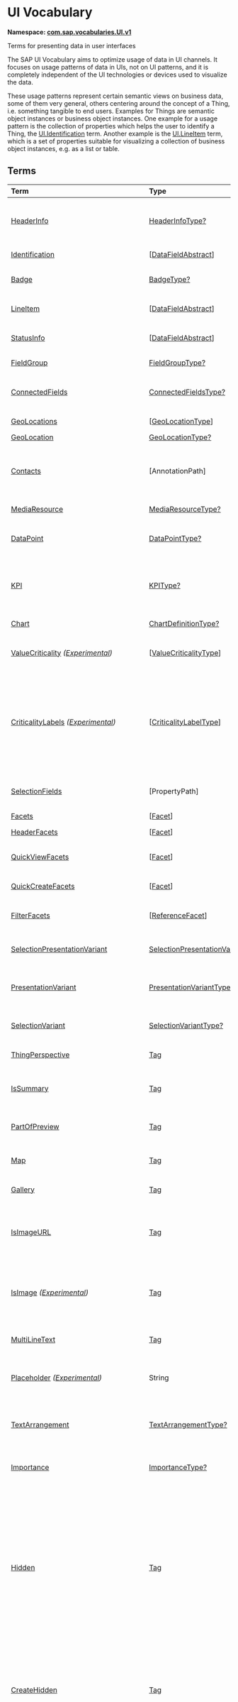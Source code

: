 # UI Vocabulary
**Namespace: [com.sap.vocabularies.UI.v1](UI.xml)**

Terms for presenting data in user interfaces

The SAP UI Vocabulary aims to optimize usage of data in UI channels.
It focuses on usage patterns of data in UIs, not on UI patterns, and it is completely independent of the
UI technologies or devices used to visualize the data.

These usage patterns represent certain semantic views on business data, some of them very general,
others centering around the concept of a Thing, i.e. something tangible to end users.
Examples for Things are semantic object instances or business object instances.
One example for a usage pattern is the collection of properties which helps the user to identify a Thing,
the [UI.Identification](#Identification) term.
Another example is the [UI.LineItem](#LineItem) term, which is a set of properties suitable for visualizing
a collection of business object instances, e.g. as a list or table.


## Terms

Term|Type|Description
:---|:---|:----------
[HeaderInfo](./UI.xml#L58:~:text=Name="-,HeaderInfo,-")|[HeaderInfoType?](#HeaderInfoType)|<a name="HeaderInfo"></a>Information for the header area of an entity representation. HeaderInfo is mandatory for main entity types of the model
[Identification](./UI.xml#L105:~:text=Name="-,Identification,-")|\[[DataFieldAbstract](#DataFieldAbstract)\]|<a name="Identification"></a>Collection of fields identifying the object
[Badge](./UI.xml#L110:~:text=Name="-,Badge,-")|[BadgeType?](#BadgeType)|<a name="Badge"></a>Information usually displayed in the form of a business card
[LineItem](./UI.xml#L137:~:text=Name="-,LineItem,-")|\[[DataFieldAbstract](#DataFieldAbstract)\]|<a name="LineItem"></a>Collection of data fields for representation in a table or list
[StatusInfo](./UI.xml#L142:~:text=Name="-,StatusInfo,-")|\[[DataFieldAbstract](#DataFieldAbstract)\]|<a name="StatusInfo"></a>Collection of data fields describing the status of an entity
[FieldGroup](./UI.xml#L147:~:text=Name="-,FieldGroup,-")|[FieldGroupType?](#FieldGroupType)|<a name="FieldGroup"></a>Group of fields with an optional label
[ConnectedFields](./UI.xml#L161:~:text=Name="-,ConnectedFields,-")|[ConnectedFieldsType?](#ConnectedFieldsType)|<a name="ConnectedFields"></a>Group of semantically connected fields with a representation template and an optional label ([Example](./UI.xml#L163))
[GeoLocations](./UI.xml#L226:~:text=Name="-,GeoLocations,-")|\[[GeoLocationType](#GeoLocationType)\]|<a name="GeoLocations"></a>Collection of geographic locations
[GeoLocation](./UI.xml#L230:~:text=Name="-,GeoLocation,-")|[GeoLocationType?](#GeoLocationType)|<a name="GeoLocation"></a>Geographic location
[Contacts](./UI.xml#L250:~:text=Name="-,Contacts,-")|\[AnnotationPath\]|<a name="Contacts"></a>Collection of contacts<br>Each collection item MUST reference an annotation of a Communication.Contact<br>Allowed terms:<br>- [Contact](Communication.md#Contact)
[MediaResource](./UI.xml#L261:~:text=Name="-,MediaResource,-")|[MediaResourceType?](#MediaResourceType)|<a name="MediaResource"></a>Properties that describe a media resource
[DataPoint](./UI.xml#L315:~:text=Name="-,DataPoint,-")|[DataPointType?](#DataPointType)|<a name="DataPoint"></a>Visualization of a single point of data, typically a number; may also be textual, e.g. a status value
[KPI](./UI.xml#L623:~:text=Name="-,KPI,-")|[KPIType?](#KPIType)|<a name="KPI"></a>A Key Performance Indicator (KPI) bundles a SelectionVariant and a DataPoint, and provides details for progressive disclosure
[Chart](./UI.xml#L669:~:text=Name="-,Chart,-")|[ChartDefinitionType?](#ChartDefinitionType)|<a name="Chart"></a>Visualization of multiple data points
[ValueCriticality](./UI.xml#L893:~:text=Name="-,ValueCriticality,-") *([Experimental](Common.md#Experimental))*|\[[ValueCriticalityType](#ValueCriticalityType)\]|<a name="ValueCriticality"></a>Assign criticalities to primitive values. This information can be used for semantic coloring.
[CriticalityLabels](./UI.xml#L906:~:text=Name="-,CriticalityLabels,-") *([Experimental](Common.md#Experimental))*|\[[CriticalityLabelType](#CriticalityLabelType)\]|<a name="CriticalityLabels"></a>Assign labels to criticalities. This information can be used for semantic coloring. When applied to a property, a label for a criticality must be provided, if more than one value of the annotated property has been assigned to the same criticality. There must be no more than one label per criticality.
[SelectionFields](./UI.xml#L927:~:text=Name="-,SelectionFields,-")|\[PropertyPath\]|<a name="SelectionFields"></a>Properties that might be relevant for filtering a collection of entities of this type
[Facets](./UI.xml#L935:~:text=Name="-,Facets,-")|\[[Facet](#Facet)\]|<a name="Facets"></a>Collection of facets
[HeaderFacets](./UI.xml#L939:~:text=Name="-,HeaderFacets,-")|\[[Facet](#Facet)\]|<a name="HeaderFacets"></a>Facets for additional object header information
[QuickViewFacets](./UI.xml#L943:~:text=Name="-,QuickViewFacets,-")|\[[Facet](#Facet)\]|<a name="QuickViewFacets"></a>Facets that may be used for a quick overview of the object
[QuickCreateFacets](./UI.xml#L947:~:text=Name="-,QuickCreateFacets,-")|\[[Facet](#Facet)\]|<a name="QuickCreateFacets"></a>Facets that may be used for a (quick) create of the object
[FilterFacets](./UI.xml#L951:~:text=Name="-,FilterFacets,-")|\[[ReferenceFacet](#ReferenceFacet)\]|<a name="FilterFacets"></a>Facets that reference UI.FieldGroup annotations to group filterable fields
[SelectionPresentationVariant](./UI.xml#L1012:~:text=Name="-,SelectionPresentationVariant,-")|[SelectionPresentationVariantType?](#SelectionPresentationVariantType)|<a name="SelectionPresentationVariant"></a>A SelectionPresentationVariant bundles a Selection Variant and a Presentation Variant
[PresentationVariant](./UI.xml#L1036:~:text=Name="-,PresentationVariant,-")|[PresentationVariantType?](#PresentationVariantType)|<a name="PresentationVariant"></a>Defines how the result of a queried collection of entities is shaped and how this result is displayed
[SelectionVariant](./UI.xml#L1149:~:text=Name="-,SelectionVariant,-")|[SelectionVariantType?](#SelectionVariantType)|<a name="SelectionVariant"></a>A SelectionVariant denotes a combination of parameters and filters to query the annotated entity set
[ThingPerspective](./UI.xml#L1305:~:text=Name="-,ThingPerspective,-")|[Tag](https://github.com/oasis-tcs/odata-vocabularies/blob/main/vocabularies/Org.OData.Core.V1.md#Tag)|<a name="ThingPerspective"></a>The annotated term is a Thing Perspective
[IsSummary](./UI.xml#L1308:~:text=Name="-,IsSummary,-")|[Tag](https://github.com/oasis-tcs/odata-vocabularies/blob/main/vocabularies/Org.OData.Core.V1.md#Tag)|<a name="IsSummary"></a>This Facet and all included Facets are the summary of the thing. At most one Facet of a thing can be tagged with this term
[PartOfPreview](./UI.xml#L1312:~:text=Name="-,PartOfPreview,-")|[Tag](https://github.com/oasis-tcs/odata-vocabularies/blob/main/vocabularies/Org.OData.Core.V1.md#Tag)|<a name="PartOfPreview"></a>This Facet and all included Facets are part of the Thing preview
[Map](./UI.xml#L1316:~:text=Name="-,Map,-")|[Tag](https://github.com/oasis-tcs/odata-vocabularies/blob/main/vocabularies/Org.OData.Core.V1.md#Tag)|<a name="Map"></a>Target MUST reference a UI.GeoLocation, Communication.Address or a collection of these
[Gallery](./UI.xml#L1320:~:text=Name="-,Gallery,-")|[Tag](https://github.com/oasis-tcs/odata-vocabularies/blob/main/vocabularies/Org.OData.Core.V1.md#Tag)|<a name="Gallery"></a>Target MUST reference a UI.MediaResource
[IsImageURL](./UI.xml#L1325:~:text=Name="-,IsImageURL,-")|[Tag](https://github.com/oasis-tcs/odata-vocabularies/blob/main/vocabularies/Org.OData.Core.V1.md#Tag)|<a name="IsImageURL"></a>Properties and terms annotated with this term MUST contain a valid URL referencing an resource with a MIME type image<br>Can be annotated with:<br>- [IsNaturalPerson](Common.md#IsNaturalPerson)
[IsImage](./UI.xml#L1335:~:text=Name="-,IsImage,-") *([Experimental](Common.md#Experimental))*|[Tag](https://github.com/oasis-tcs/odata-vocabularies/blob/main/vocabularies/Org.OData.Core.V1.md#Tag)|<a name="IsImage"></a>Properties annotated with this term MUST be a stream property annotated with a MIME type image<br>Can be annotated with:<br>- [IsNaturalPerson](Common.md#IsNaturalPerson)
[MultiLineText](./UI.xml#L1346:~:text=Name="-,MultiLineText,-")|[Tag](https://github.com/oasis-tcs/odata-vocabularies/blob/main/vocabularies/Org.OData.Core.V1.md#Tag)|<a name="MultiLineText"></a>Properties annotated with this annotation should be rendered as multi-line text (e.g. text area)
[Placeholder](./UI.xml#L1351:~:text=Name="-,Placeholder,-") *([Experimental](Common.md#Experimental))*|String|<a name="Placeholder"></a>A short, human-readable text that gives a hint or an example to help the user with data entry
[TextArrangement](./UI.xml#L1357:~:text=Name="-,TextArrangement,-")|[TextArrangementType?](#TextArrangementType)|<a name="TextArrangement"></a>Describes the arrangement of a code or ID value and its text<br>If used for a single property the Common.Text annotation is annotated
[Importance](./UI.xml#L1376:~:text=Name="-,Importance,-")|[ImportanceType?](#ImportanceType)|<a name="Importance"></a>Expresses the importance of e.g. a DataField or an annotation
[Hidden](./UI.xml#L1391:~:text=Name="-,Hidden,-")|[Tag](https://github.com/oasis-tcs/odata-vocabularies/blob/main/vocabularies/Org.OData.Core.V1.md#Tag)|<a name="Hidden"></a>Properties or facets (see UI.Facet) annotated with this term will not be rendered if the annotation evaluates to true.<br>Hidden properties usually carry technical information that is used for application control and is of no direct interest to end users. The annotation value may be an expression to dynamically hide or render the annotated feature. If a navigation property is annotated with `Hidden` true, all subsequent parts are hidden - independent of their own potential `Hidden` annotations.
[CreateHidden](./UI.xml#L1399:~:text=Name="-,CreateHidden,-")|[Tag](https://github.com/oasis-tcs/odata-vocabularies/blob/main/vocabularies/Org.OData.Core.V1.md#Tag)|<a name="CreateHidden"></a>EntitySets annotated with this term can control the visibility of the Create operation dynamically<br>The annotation value should be a path to another property from a related entity.
[UpdateHidden](./UI.xml#L1404:~:text=Name="-,UpdateHidden,-")|[Tag](https://github.com/oasis-tcs/odata-vocabularies/blob/main/vocabularies/Org.OData.Core.V1.md#Tag)|<a name="UpdateHidden"></a>EntitySets annotated with this term can control the visibility of the Edit/Save operation dynamically<br>The annotation value should be a path to another property from the same or a related entity.
[DeleteHidden](./UI.xml#L1409:~:text=Name="-,DeleteHidden,-")|[Tag](https://github.com/oasis-tcs/odata-vocabularies/blob/main/vocabularies/Org.OData.Core.V1.md#Tag)|<a name="DeleteHidden"></a>EntitySets annotated with this term can control the visibility of the Delete operation dynamically<br>The annotation value should be a path to another property from the same or a related entity.
[HiddenFilter](./UI.xml#L1414:~:text=Name="-,HiddenFilter,-")|[Tag](https://github.com/oasis-tcs/odata-vocabularies/blob/main/vocabularies/Org.OData.Core.V1.md#Tag)|<a name="HiddenFilter"></a>Properties annotated with this term will not be rendered as filter criteria if the annotation evaluates to true.<br>Properties annotated with `HiddenFilter` are intended as parts of a `$filter` expression that cannot be directly influenced by end users. The properties will be rendered in all other places, e.g. table columns or form fields. This is in contrast to properties annotated with [Hidden](#Hidden) that are not rendered at all. If a navigation property is annotated with `HiddenFilter` true, all subsequent parts are hidden in filter - independent of their own potential `HiddenFilter` annotations.
[DataFieldDefault](./UI.xml#L1423:~:text=Name="-,DataFieldDefault,-")|[DataFieldAbstract?](#DataFieldAbstract)|<a name="DataFieldDefault"></a>Default representation of a property as a datafield, e.g. when the property is added as a table column or form field via personalization<br>Only concrete subtypes of [DataFieldAbstract](#DataFieldAbstract) can be used for a DataFieldDefault. For type [DataField](#DataField) and its subtypes the annotation target SHOULD be the same property that is referenced via a path expression in the `Value` of the datafield.
[Criticality](./UI.xml#L1598:~:text=Name="-,Criticality,-")|[CriticalityType?](#CriticalityType)|<a name="Criticality"></a>Service-calculated criticality, alternative to UI.CriticalityCalculation
[CriticalityCalculation](./UI.xml#L1602:~:text=Name="-,CriticalityCalculation,-")|[CriticalityCalculationType?](#CriticalityCalculationType)|<a name="CriticalityCalculation"></a>Parameters for client-calculated criticality, alternative to UI.Criticality
[Emphasized](./UI.xml#L1606:~:text=Name="-,Emphasized,-") *([Experimental](Common.md#Experimental))*|[Tag](https://github.com/oasis-tcs/odata-vocabularies/blob/main/vocabularies/Org.OData.Core.V1.md#Tag)|<a name="Emphasized"></a>Highlight something that is of special interest<br>The usage of a property or operation should be highlighted as it's of special interest for the end user
[OrderBy](./UI.xml#L1612:~:text=Name="-,OrderBy,-") *([Experimental](Common.md#Experimental))*|PropertyPath?|<a name="OrderBy"></a>Sort by the referenced property instead of by the annotated property<br>Example: annotated property `SizeCode` has string values XS, S, M, L, XL, referenced property SizeOrder has numeric values -2, -1, 0, 1, 2. Numeric ordering by SizeOrder will be more understandable than lexicographic ordering by SizeCode.
[ParameterDefaultValue](./UI.xml#L1618:~:text=Name="-,ParameterDefaultValue,-")|PrimitiveType?|<a name="ParameterDefaultValue"></a>Define default values for action parameters<br>For unbound actions the default value can either be a constant expression, or a dynamic expression using absolute paths, e.g. singletons or function import results. Whereas for bound actions the bound entity and its properties and associated properties can be used as default values
[RecommendationState](./UI.xml#L1624:~:text=Name="-,RecommendationState,-")|[RecommendationStateType?](#RecommendationStateType)|<a name="RecommendationState"></a>Indicates whether a field contains or has a recommended value<br>Intelligent systems can help users by recommending input the user may "prefer".
[RecommendationList](./UI.xml#L1654:~:text=Name="-,RecommendationList,-")|[RecommendationListType?](#RecommendationListType)|<a name="RecommendationList"></a>Specifies how to get a list of recommended values for a property or parameter<br>Intelligent systems can help users by recommending input the user may "prefer".
[ExcludeFromNavigationContext](./UI.xml#L1686:~:text=Name="-,ExcludeFromNavigationContext,-")|[Tag](https://github.com/oasis-tcs/odata-vocabularies/blob/main/vocabularies/Org.OData.Core.V1.md#Tag)|<a name="ExcludeFromNavigationContext"></a>The contents of this property must not be propagated to the app-to-app navigation context
[DoNotCheckScaleOfMeasuredQuantity](./UI.xml#L1690:~:text=Name="-,DoNotCheckScaleOfMeasuredQuantity,-") *([Experimental](Common.md#Experimental))*|Boolean|<a name="DoNotCheckScaleOfMeasuredQuantity"></a>Do not check the number of fractional digits of the annotated measured quantity<br>The annotated property contains a measured quantity, and the user may enter more fractional digits than defined for the corresponding unit of measure.<br/>This switches off the validation of user input with respect to decimals.

## <a name="HeaderInfoType"></a>[HeaderInfoType](./UI.xml#L62:~:text=Name="-,HeaderInfoType,-")


Property|Type|Description
:-------|:---|:----------
[TypeName](./UI.xml#L63:~:text=Name="-,HeaderInfoType,-")|String|Name of the main entity type
[TypeNamePlural](./UI.xml#L67:~:text=Name="-,HeaderInfoType,-")|String|Plural form of the name of the main entity type
[Title](./UI.xml#L71:~:text=Name="-,HeaderInfoType,-")|[DataFieldAbstract?](#DataFieldAbstract)|Title, e.g. for overview pages<br>This can be a [DataField](#DataField) and any of its children, or a [DataFieldForAnnotation](#DataFieldForAnnotation) targeting [ConnectedFields](#ConnectedFields).
[Description](./UI.xml#L81:~:text=Name="-,HeaderInfoType,-")|[DataFieldAbstract?](#DataFieldAbstract)|Description, e.g. for overview pages<br>This can be a [DataField](#DataField) and any of its children, or a [DataFieldForAnnotation](#DataFieldForAnnotation) targeting [ConnectedFields](#ConnectedFields).
[ImageUrl](./UI.xml#L91:~:text=Name="-,HeaderInfoType,-")|URL?|Image URL for an instance of the entity type. If the property ImageUrl has a valid value, it can be used for the visualization of the instance. If it is not available or not valid the property TypeImageUrl can be used instead.
[TypeImageUrl](./UI.xml#L95:~:text=Name="-,HeaderInfoType,-")|URL?|Image URL for the entity type
[Initials](./UI.xml#L99:~:text=Name="-,HeaderInfoType,-") *([Experimental](Common.md#Experimental))*|String?|Latin letters to be used in case no ImageUrl or TypeImageUrl is present

## <a name="BadgeType"></a>[BadgeType](./UI.xml#L114:~:text=Name="-,BadgeType,-")


Property|Type|Description
:-------|:---|:----------
[HeadLine](./UI.xml#L115:~:text=Name="-,BadgeType,-")|[DataField](#DataField)|Headline
[Title](./UI.xml#L118:~:text=Name="-,BadgeType,-")|[DataField](#DataField)|Title
[ImageUrl](./UI.xml#L121:~:text=Name="-,BadgeType,-")|URL?|Image URL for an instance of the entity type. If the property ImageUrl has a valid value, it can be used for the visualization of the instance. If it is not available or not valid the property TypeImageUrl can be used instead.
[TypeImageUrl](./UI.xml#L125:~:text=Name="-,BadgeType,-")|URL?|Image URL for the entity type
[MainInfo](./UI.xml#L129:~:text=Name="-,BadgeType,-")|[DataField?](#DataField)|Main information on the business card
[SecondaryInfo](./UI.xml#L132:~:text=Name="-,BadgeType,-")|[DataField?](#DataField)|Additional information on the business card

## <a name="FieldGroupType"></a>[FieldGroupType](./UI.xml#L151:~:text=Name="-,FieldGroupType,-")


Property|Type|Description
:-------|:---|:----------
[Label](./UI.xml#L152:~:text=Name="-,FieldGroupType,-")|String?|Label for the field group
[Data](./UI.xml#L156:~:text=Name="-,FieldGroupType,-")|\[[DataFieldAbstract](#DataFieldAbstract)\]|Collection of data fields

## <a name="ConnectedFieldsType"></a>[ConnectedFieldsType](./UI.xml#L188:~:text=Name="-,ConnectedFieldsType,-")
Group of semantically connected fields with a representation template and an optional label

Property|Type|Description
:-------|:---|:----------
[Label](./UI.xml#L190:~:text=Name="-,ConnectedFieldsType,-")|String?|Label for the connected fields
[Template](./UI.xml#L194:~:text=Name="-,ConnectedFieldsType,-")|String|Template for representing the connected fields<br>Template variables are identifiers enclosed in curly braces, e.g. `{MaterialName} - {MaterialClassName}`. The `Data` collection assigns values to the template variables.
[Data](./UI.xml#L199:~:text=Name="-,ConnectedFieldsType,-")|[Dictionary](https://github.com/oasis-tcs/odata-vocabularies/blob/main/vocabularies/Org.OData.Core.V1.md#Dictionary)|Dictionary of template variables<br>Each template variable used in `Template` must be assigned a value here. The value must be of type [DataFieldAbstract](#DataFieldAbstract)

## <a name="GeoLocationType"></a>[GeoLocationType](./UI.xml#L234:~:text=Name="-,GeoLocationType,-")
Properties that define a geographic location

Property|Type|Description
:-------|:---|:----------
[Latitude](./UI.xml#L236:~:text=Name="-,GeoLocationType,-")|Double?|Geographic latitude
[Longitude](./UI.xml#L239:~:text=Name="-,GeoLocationType,-")|Double?|Geographic longitude
[Location](./UI.xml#L242:~:text=Name="-,GeoLocationType,-")|GeographyPoint?|A point in a round-earth coordinate system
[Address](./UI.xml#L245:~:text=Name="-,GeoLocationType,-")|[AddressType?](Communication.md#AddressType)|vCard-style address

## <a name="MediaResourceType"></a>[MediaResourceType](./UI.xml#L265:~:text=Name="-,MediaResourceType,-")


Property|Type|Description
:-------|:---|:----------
[Url](./UI.xml#L266:~:text=Name="-,MediaResourceType,-")|URL|URL of media resource
[ContentType](./UI.xml#L270:~:text=Name="-,MediaResourceType,-")|MediaType?|Content type, such as application/pdf, video/x-flv, image/jpeg
[ByteSize](./UI.xml#L274:~:text=Name="-,MediaResourceType,-")|Int64?|Resource size in bytes
[ChangedAt](./UI.xml#L277:~:text=Name="-,MediaResourceType,-")|DateTimeOffset?|Date of last change
[Thumbnail](./UI.xml#L280:~:text=Name="-,MediaResourceType,-")|[ImageType?](#ImageType)|Thumbnail image
[Title](./UI.xml#L283:~:text=Name="-,MediaResourceType,-")|[DataField](#DataField)|Resource title
[Description](./UI.xml#L286:~:text=Name="-,MediaResourceType,-")|[DataField?](#DataField)|Resource description

## <a name="ImageType"></a>[ImageType](./UI.xml#L290:~:text=Name="-,ImageType,-")


Property|Type|Description
:-------|:---|:----------
[Url](./UI.xml#L291:~:text=Name="-,ImageType,-")|URL|URL of image
[Width](./UI.xml#L295:~:text=Name="-,ImageType,-")|String?|Width of image
[Height](./UI.xml#L298:~:text=Name="-,ImageType,-")|String?|Height of image

## <a name="DataPointType"></a>[DataPointType](./UI.xml#L319:~:text=Name="-,DataPointType,-")


Property|Type|Description
:-------|:---|:----------
[Title](./UI.xml#L320:~:text=Name="-,DataPointType,-")|String?|Title of the data point
[Description](./UI.xml#L324:~:text=Name="-,DataPointType,-")|String?|Short description
[LongDescription](./UI.xml#L328:~:text=Name="-,DataPointType,-")|String?|Full description
[Value](./UI.xml#L332:~:text=Name="-,DataPointType,-")|PrimitiveType|Numeric value<br>The value is typically provided via a `Path` construct. The path MUST lead to a direct property of the same entity type or a property of a complex property (recursively) of that entity type, navigation segments are not allowed.<br/>It could be annotated with either `UoM.ISOCurrency` or `UoM.Unit`. Percentage values are annotated with `UoM.Unit = '%'`. A renderer should take an optional `Common.Text` annotation into consideration.
[TargetValue](./UI.xml#L344:~:text=Name="-,DataPointType,-")|PrimitiveType?|Target value
[ForecastValue](./UI.xml#L347:~:text=Name="-,DataPointType,-")|PrimitiveType?|Forecast value
[MinimumValue](./UI.xml#L350:~:text=Name="-,DataPointType,-")|Decimal?|Minimum value (for output rendering)
[MaximumValue](./UI.xml#L353:~:text=Name="-,DataPointType,-")|Decimal?|Maximum value (for output rendering)
[ValueFormat](./UI.xml#L356:~:text=Name="-,DataPointType,-")|[NumberFormat?](#NumberFormat)|Number format
[Visualization](./UI.xml#L359:~:text=Name="-,DataPointType,-")|[VisualizationType?](#VisualizationType)|Preferred visualization
[SampleSize](./UI.xml#L362:~:text=Name="-,DataPointType,-")|PrimitiveType?|Sample size used for the determination of the data point; should contain just integer value as Edm.Byte, Edm.SByte, Edm.Intxx, and Edm.Decimal with scale 0.
[ReferencePeriod](./UI.xml#L369:~:text=Name="-,DataPointType,-")|[ReferencePeriod?](#ReferencePeriod)|Reference period
[Criticality](./UI.xml#L372:~:text=Name="-,DataPointType,-")|[CriticalityType?](#CriticalityType)|Service-calculated criticality, alternative to CriticalityCalculation
[CriticalityLabels](./UI.xml#L375:~:text=Name="-,DataPointType,-")|AnnotationPath?|Custom labels for the criticality legend. Annotation path MUST end in UI.CriticalityLabels<br>Allowed terms:<br>- [CriticalityLabels](#CriticalityLabels)
[CriticalityRepresentation](./UI.xml#L383:~:text=Name="-,DataPointType,-") *([Experimental](Common.md#Experimental))*|[CriticalityRepresentationType?](#CriticalityRepresentationType)|Decides if criticality is visualized in addition by means of an icon
[CriticalityCalculation](./UI.xml#L387:~:text=Name="-,DataPointType,-")|[CriticalityCalculationType?](#CriticalityCalculationType)|Parameters for client-calculated criticality, alternative to Criticality
[Trend](./UI.xml#L390:~:text=Name="-,DataPointType,-")|[TrendType?](#TrendType)|Service-calculated trend, alternative to TrendCalculation
[TrendCalculation](./UI.xml#L393:~:text=Name="-,DataPointType,-")|[TrendCalculationType?](#TrendCalculationType)|Parameters for client-calculated trend, alternative to Trend
[Responsible](./UI.xml#L396:~:text=Name="-,DataPointType,-")|[ContactType?](Communication.md#ContactType)|Contact person

## <a name="NumberFormat"></a>[NumberFormat](./UI.xml#L401:~:text=Name="-,NumberFormat,-")
Describes how to visualise a number

Property|Type|Description
:-------|:---|:----------
[ScaleFactor](./UI.xml#L403:~:text=Name="-,NumberFormat,-")|Decimal?|Display value in *ScaleFactor* units, e.g. 1000 for k (kilo), 1e6 for M (Mega)
[NumberOfFractionalDigits](./UI.xml#L406:~:text=Name="-,NumberFormat,-")|Byte?|Number of fractional digits of the scaled value to be visualized

## <a name="VisualizationType"></a>[VisualizationType](./UI.xml#L411:~:text=Name="-,VisualizationType,-")


Member|Value|Description
:-----|----:|:----------
[Number](./UI.xml#L412:~:text=Name="-,VisualizationType,-")|0|Visualize as a number
[BulletChart](./UI.xml#L415:~:text=Name="-,VisualizationType,-")|1|Visualize as bullet chart - requires TargetValue
[Progress](./UI.xml#L418:~:text=Name="-,VisualizationType,-")|2|Visualize as progress indicator - requires TargetValue
[Rating](./UI.xml#L421:~:text=Name="-,VisualizationType,-")|3|Visualize as partially or completely filled stars/hearts/... - requires TargetValue
[Donut](./UI.xml#L424:~:text=Name="-,VisualizationType,-")|4|Visualize as donut, optionally with missing segment - requires TargetValue
[DeltaBulletChart](./UI.xml#L427:~:text=Name="-,VisualizationType,-")|5|Visualize as delta bullet chart - requires TargetValue

## <a name="ReferencePeriod"></a>[ReferencePeriod](./UI.xml#L432:~:text=Name="-,ReferencePeriod,-")
Reference period

Property|Type|Description
:-------|:---|:----------
[Description](./UI.xml#L434:~:text=Name="-,ReferencePeriod,-")|String?|Short description of the reference period
[Start](./UI.xml#L438:~:text=Name="-,ReferencePeriod,-")|DateTimeOffset?|Start of the reference period
[End](./UI.xml#L441:~:text=Name="-,ReferencePeriod,-")|DateTimeOffset?|End of the reference period

## <a name="CriticalityType"></a>[CriticalityType](./UI.xml#L446:~:text=Name="-,CriticalityType,-")
Criticality of a value or status, represented e.g. via semantic colors (https://experience.sap.com/fiori-design-web/foundation/colors/#semantic-colors)

Member|Value|Description
:-----|----:|:----------
[VeryNegative](./UI.xml#L448:~:text=Name="-,CriticalityType,-") *([Experimental](Common.md#Experimental))*|-1|Very negative / dark-red status - risk - out of stock - late
[Neutral](./UI.xml#L452:~:text=Name="-,CriticalityType,-")|0|Neutral / grey status - inactive - open - in progress
[Negative](./UI.xml#L455:~:text=Name="-,CriticalityType,-")|1|Negative / red status - attention - overload - alert
[Critical](./UI.xml#L458:~:text=Name="-,CriticalityType,-")|2|Critical / orange status - warning
[Positive](./UI.xml#L461:~:text=Name="-,CriticalityType,-")|3|Positive / green status - completed - available - on track - acceptable
[VeryPositive](./UI.xml#L464:~:text=Name="-,CriticalityType,-") *([Experimental](Common.md#Experimental))*|4|Very positive - above max stock - excess
[Information](./UI.xml#L468:~:text=Name="-,CriticalityType,-") *([Experimental](Common.md#Experimental))*|5|Information - noticable - informative

## <a name="CriticalityCalculationType"></a>[CriticalityCalculationType](./UI.xml#L474:~:text=Name="-,CriticalityCalculationType,-"): [CriticalityThresholdsType](#CriticalityThresholdsType)
Describes how to calculate the criticality of a value depending on the improvement direction


The calculation is done by comparing a value to the threshold values relevant for the specified improvement direction.

The value to be compared is
  - Value - if ReferenceValue is not specified
  - Value sub ReferenceValue – if ReferenceValue is specified and IsRelativeDifference is not specified or specified as false
  - (Value sub ReferenceValue) divBy ReferenceValue – if ReferenceValue is specified and IsRelativeDifference is specified as true

For improvement direction `Target`, the criticality is calculated using both low and high threshold values. It will be
  - Positive if the value is greater than or equal to AcceptanceRangeLowValue and lower than or equal to AcceptanceRangeHighValue
  - Neutral if the value is greater than or equal to ToleranceRangeLowValue and lower than AcceptanceRangeLowValue OR greater than AcceptanceRangeHighValue and lower than or equal to ToleranceRangeHighValue
  - Critical if the value is greater than or equal to DeviationRangeLowValue and lower than ToleranceRangeLowValue OR greater than ToleranceRangeHighValue  and lower than or equal to DeviationRangeHighValue
  - Negative if the value is lower than DeviationRangeLowValue or greater than DeviationRangeHighValue

For improvement direction `Minimize`, the criticality is calculated using the high threshold values. It is
  - Positive if the value is lower than or equal to AcceptanceRangeHighValue
  - Neutral if the value is  greater than AcceptanceRangeHighValue and lower than or equal to ToleranceRangeHighValue
  - Critical if the value is greater than ToleranceRangeHighValue and lower than or equal to DeviationRangeHighValue
  - Negative if the value is greater than DeviationRangeHighValue

For improvement direction `Maximize`, the criticality is calculated using the low threshold values. It is
  - Positive if the value is greater than or equal to AcceptanceRangeLowValue
  - Neutral if the value is less than AcceptanceRangeLowValue and greater than or equal to ToleranceRangeLowValue
  - Critical if the value is lower than ToleranceRangeLowValue and greater than or equal to DeviationRangeLowValue
  - Negative if the value is lower than DeviationRangeLowValue

Thresholds are optional. For unassigned values, defaults are determined in this order:
  - For DeviationRange, an omitted LowValue translates into the smallest possible number (-INF), an omitted HighValue translates into the largest possible number (+INF)
  - For ToleranceRange, an omitted LowValue will be initialized with DeviationRangeLowValue, an omitted HighValue will be initialized with DeviationRangeHighValue
  - For AcceptanceRange, an omitted LowValue will be initialized with ToleranceRangeLowValue, an omitted HighValue will be initialized with ToleranceRangeHighValue
          

Property|Type|Description
:-------|:---|:----------
[*AcceptanceRangeLowValue*](./UI.xml#L529:~:text=Name="-,CriticalityThresholdsType,-")|PrimitiveType?|Lowest value that is considered positive
[*AcceptanceRangeHighValue*](./UI.xml#L532:~:text=Name="-,CriticalityThresholdsType,-")|PrimitiveType?|Highest value that is considered positive
[*ToleranceRangeLowValue*](./UI.xml#L535:~:text=Name="-,CriticalityThresholdsType,-")|PrimitiveType?|Lowest value that is considered neutral
[*ToleranceRangeHighValue*](./UI.xml#L538:~:text=Name="-,CriticalityThresholdsType,-")|PrimitiveType?|Highest value that is considered neutral
[*DeviationRangeLowValue*](./UI.xml#L541:~:text=Name="-,CriticalityThresholdsType,-")|PrimitiveType?|Lowest value that is considered critical
[*DeviationRangeHighValue*](./UI.xml#L544:~:text=Name="-,CriticalityThresholdsType,-")|PrimitiveType?|Highest value that is considered critical
[ReferenceValue](./UI.xml#L509:~:text=Name="-,CriticalityCalculationType,-") *([Experimental](Common.md#Experimental))*|PrimitiveType?|Reference value for the calculation, e.g. number of sales for the last year
[IsRelativeDifference](./UI.xml#L513:~:text=Name="-,CriticalityCalculationType,-") *([Experimental](Common.md#Experimental))*|Boolean|Calculate with a relative difference
[ImprovementDirection](./UI.xml#L517:~:text=Name="-,CriticalityCalculationType,-")|[ImprovementDirectionType](#ImprovementDirectionType)|Describes in which direction the value improves
[ConstantThresholds](./UI.xml#L520:~:text=Name="-,CriticalityCalculationType,-") *([Experimental](Common.md#Experimental))*|\[[LevelThresholdsType](#LevelThresholdsType)\]|List of thresholds depending on the aggregation level as a set of constant values<br>Constant thresholds shall only be used in order to refine constant values given for the data point overall (aggregation level with empty collection of property paths), but not if the thresholds are based on other measure elements.

## <a name="CriticalityThresholdsType"></a>[CriticalityThresholdsType](./UI.xml#L527:~:text=Name="-,CriticalityThresholdsType,-")
Thresholds for calculating the criticality of a value

**Derived Types:**
- [CriticalityCalculationType](#CriticalityCalculationType)
- [LevelThresholdsType](#LevelThresholdsType)

Property|Type|Description
:-------|:---|:----------
[AcceptanceRangeLowValue](./UI.xml#L529:~:text=Name="-,CriticalityThresholdsType,-")|PrimitiveType?|Lowest value that is considered positive
[AcceptanceRangeHighValue](./UI.xml#L532:~:text=Name="-,CriticalityThresholdsType,-")|PrimitiveType?|Highest value that is considered positive
[ToleranceRangeLowValue](./UI.xml#L535:~:text=Name="-,CriticalityThresholdsType,-")|PrimitiveType?|Lowest value that is considered neutral
[ToleranceRangeHighValue](./UI.xml#L538:~:text=Name="-,CriticalityThresholdsType,-")|PrimitiveType?|Highest value that is considered neutral
[DeviationRangeLowValue](./UI.xml#L541:~:text=Name="-,CriticalityThresholdsType,-")|PrimitiveType?|Lowest value that is considered critical
[DeviationRangeHighValue](./UI.xml#L544:~:text=Name="-,CriticalityThresholdsType,-")|PrimitiveType?|Highest value that is considered critical

## <a name="ImprovementDirectionType"></a>[ImprovementDirectionType](./UI.xml#L549:~:text=Name="-,ImprovementDirectionType,-")
Describes which direction of a value change is seen as an improvement

Member|Value|Description
:-----|----:|:----------
[Minimize](./UI.xml#L551:~:text=Name="-,ImprovementDirectionType,-")|1|Lower is better
[Target](./UI.xml#L554:~:text=Name="-,ImprovementDirectionType,-")|2|Closer to the target is better
[Maximize](./UI.xml#L557:~:text=Name="-,ImprovementDirectionType,-")|3|Higher is better

## <a name="LevelThresholdsType"></a>[LevelThresholdsType](./UI.xml#L562:~:text=Name="-,LevelThresholdsType,-"): [CriticalityThresholdsType](#CriticalityThresholdsType) *([Experimental](Common.md#Experimental))*
Thresholds for an aggregation level

Property|Type|Description
:-------|:---|:----------
[*AcceptanceRangeLowValue*](./UI.xml#L529:~:text=Name="-,CriticalityThresholdsType,-")|PrimitiveType?|Lowest value that is considered positive
[*AcceptanceRangeHighValue*](./UI.xml#L532:~:text=Name="-,CriticalityThresholdsType,-")|PrimitiveType?|Highest value that is considered positive
[*ToleranceRangeLowValue*](./UI.xml#L535:~:text=Name="-,CriticalityThresholdsType,-")|PrimitiveType?|Lowest value that is considered neutral
[*ToleranceRangeHighValue*](./UI.xml#L538:~:text=Name="-,CriticalityThresholdsType,-")|PrimitiveType?|Highest value that is considered neutral
[*DeviationRangeLowValue*](./UI.xml#L541:~:text=Name="-,CriticalityThresholdsType,-")|PrimitiveType?|Lowest value that is considered critical
[*DeviationRangeHighValue*](./UI.xml#L544:~:text=Name="-,CriticalityThresholdsType,-")|PrimitiveType?|Highest value that is considered critical
[AggregationLevel](./UI.xml#L565:~:text=Name="-,LevelThresholdsType,-")|\[PropertyPath\]|An unordered tuple of dimensions, i.e. properties which are intended to be used for grouping in aggregating requests. In analytical UIs, e.g. an analytical chart, the aggregation level typically corresponds to the visible dimensions.

## <a name="TrendType"></a>[TrendType](./UI.xml#L570:~:text=Name="-,TrendType,-")
The trend of a value

Member|Value|Description
:-----|----:|:----------
[StrongUp](./UI.xml#L572:~:text=Name="-,TrendType,-")|1|Value grows strongly
[Up](./UI.xml#L575:~:text=Name="-,TrendType,-")|2|Value grows
[Sideways](./UI.xml#L578:~:text=Name="-,TrendType,-")|3|Value does not significantly grow or shrink
[Down](./UI.xml#L581:~:text=Name="-,TrendType,-")|4|Value shrinks
[StrongDown](./UI.xml#L584:~:text=Name="-,TrendType,-")|5|Value shrinks strongly

## <a name="TrendCalculationType"></a>[TrendCalculationType](./UI.xml#L589:~:text=Name="-,TrendCalculationType,-")
Describes how to calculate the trend of a value


By default, the calculation is done by comparing the difference between Value and ReferenceValue to the threshold values.
If IsRelativeDifference is set, the difference of Value and ReferenceValue is divided by ReferenceValue and the relative difference is compared.

The trend is
  - StrongUp if the difference is greater than or equal to StrongUpDifference
  - Up if the difference is less than StrongUpDifference and greater than or equal to UpDifference
  - Sideways if the difference  is less than UpDifference and greater than DownDifference
  - Down if the difference is greater than StrongDownDifference and lower than or equal to DownDifference
  - StrongDown if the difference is lower than or equal to StrongDownDifference

Property|Type|Description
:-------|:---|:----------
[ReferenceValue](./UI.xml#L603:~:text=Name="-,TrendCalculationType,-")|PrimitiveType|Reference value for the calculation, e.g. number of sales for the last year
[IsRelativeDifference](./UI.xml#L606:~:text=Name="-,TrendCalculationType,-")|Boolean|Calculate with a relative difference
[UpDifference](./UI.xml#L609:~:text=Name="-,TrendCalculationType,-")|Decimal|Threshold for Up
[StrongUpDifference](./UI.xml#L612:~:text=Name="-,TrendCalculationType,-")|Decimal|Threshold for StrongUp
[DownDifference](./UI.xml#L615:~:text=Name="-,TrendCalculationType,-")|Decimal|Threshold for Down
[StrongDownDifference](./UI.xml#L618:~:text=Name="-,TrendCalculationType,-")|Decimal|Threshold for StrongDown

## <a name="KPIType"></a>[KPIType](./UI.xml#L629:~:text=Name="-,KPIType,-")


Property|Type|Description
:-------|:---|:----------
[ID](./UI.xml#L630:~:text=Name="-,KPIType,-")|String?|Optional identifier to reference this instance from an external context
[ShortDescription](./UI.xml#L635:~:text=Name="-,KPIType,-") *([Experimental](Common.md#Experimental))*|String?|Very short description
[SelectionVariant](./UI.xml#L640:~:text=Name="-,KPIType,-")|[SelectionVariantType](#SelectionVariantType)|Selection variant, either specified inline or referencing another annotation via Path
[DataPoint](./UI.xml#L643:~:text=Name="-,KPIType,-")|[DataPointType](#DataPointType)|Data point, either specified inline or referencing another annotation via Path
[AdditionalDataPoints](./UI.xml#L646:~:text=Name="-,KPIType,-")|\[[DataPointType](#DataPointType)\]|Additional data points, either specified inline or referencing another annotation via Path<br>Additional data points are typically related to the main data point and provide complementing information or could be used for comparisons
[Detail](./UI.xml#L650:~:text=Name="-,KPIType,-")|[KPIDetailType?](#KPIDetailType)|Contains information about KPI details, especially drill-down presentations

## <a name="KPIDetailType"></a>[KPIDetailType](./UI.xml#L654:~:text=Name="-,KPIDetailType,-")


Property|Type|Description
:-------|:---|:----------
[DefaultPresentationVariant](./UI.xml#L655:~:text=Name="-,KPIDetailType,-")|[PresentationVariantType?](#PresentationVariantType)|Presentation variant, either specified inline or referencing another annotation via Path
[AlternativePresentationVariants](./UI.xml#L658:~:text=Name="-,KPIDetailType,-")|\[[PresentationVariantType](#PresentationVariantType)\]|A list of alternative presentation variants, either specified inline or referencing another annotation via Path
[SemanticObject](./UI.xml#L661:~:text=Name="-,KPIDetailType,-")|String?|Name of the Semantic Object. If not specified, use Semantic Object annotated at the property referenced in KPI/DataPoint/Value
[Action](./UI.xml#L664:~:text=Name="-,KPIDetailType,-")|String?|Name of the Action on the Semantic Object. If not specified, let user choose which of the available actions to trigger.

## <a name="ChartDefinitionType"></a>[ChartDefinitionType](./UI.xml#L673:~:text=Name="-,ChartDefinitionType,-")


Property|Type|Description
:-------|:---|:----------
[Title](./UI.xml#L674:~:text=Name="-,ChartDefinitionType,-")|String?|Title of the chart
[Description](./UI.xml#L678:~:text=Name="-,ChartDefinitionType,-")|String?|Short description
[ChartType](./UI.xml#L682:~:text=Name="-,ChartDefinitionType,-")|[ChartType](#ChartType)|Chart type
[AxisScaling](./UI.xml#L685:~:text=Name="-,ChartDefinitionType,-")|[ChartAxisScalingType?](#ChartAxisScalingType)|Describes the scale of the chart value axes
[Measures](./UI.xml#L688:~:text=Name="-,ChartDefinitionType,-")|\[PropertyPath\]|Measures of the chart, e.g. size and color in a bubble chart
[DynamicMeasures](./UI.xml#L692:~:text=Name="-,ChartDefinitionType,-")|\[AnnotationPath\]|Dynamic properties introduced by annotations and used as measures of the chart<br>If the annotation referenced by an annotation path does not apply to the same collection of entities as the one being visualized according to the `UI.Chart` annotation, the annotation path MUST be silently ignored.<br>Allowed terms:<br>- [AggregatedProperty](#AggregatedProperty)<br>- [CustomAggregate](#CustomAggregate)
[MeasureAttributes](./UI.xml#L705:~:text=Name="-,ChartDefinitionType,-")|\[[ChartMeasureAttributeType](#ChartMeasureAttributeType)\]|Describes Attributes for Measures. All Measures used in this collection must also be part of the Measures Property.
[Dimensions](./UI.xml#L710:~:text=Name="-,ChartDefinitionType,-")|\[PropertyPath\]|Dimensions of the chart, e.g. x- and y-axis of a bubble chart
[DimensionAttributes](./UI.xml#L713:~:text=Name="-,ChartDefinitionType,-")|\[[ChartDimensionAttributeType](#ChartDimensionAttributeType)\]|Describes Attributes for Dimensions. All Dimensions used in this collection must also be part of the Dimensions Property.
[Actions](./UI.xml#L718:~:text=Name="-,ChartDefinitionType,-")|\[[DataFieldForActionAbstract](#DataFieldForActionAbstract)\]|Available actions

## <a name="ChartType"></a>[ChartType](./UI.xml#L723:~:text=Name="-,ChartType,-")


Member|Value|Description
:-----|----:|:----------
[Column](./UI.xml#L724:~:text=Name="-,ChartType,-")|0|
[ColumnStacked](./UI.xml#L725:~:text=Name="-,ChartType,-")|1|
[ColumnDual](./UI.xml#L726:~:text=Name="-,ChartType,-")|2|
[ColumnStackedDual](./UI.xml#L727:~:text=Name="-,ChartType,-")|3|
[ColumnStacked100](./UI.xml#L728:~:text=Name="-,ChartType,-")|4|
[ColumnStackedDual100](./UI.xml#L729:~:text=Name="-,ChartType,-")|5|
[Bar](./UI.xml#L730:~:text=Name="-,ChartType,-")|6|
[BarStacked](./UI.xml#L731:~:text=Name="-,ChartType,-")|7|
[BarDual](./UI.xml#L732:~:text=Name="-,ChartType,-")|8|
[BarStackedDual](./UI.xml#L733:~:text=Name="-,ChartType,-")|9|
[BarStacked100](./UI.xml#L734:~:text=Name="-,ChartType,-")|10|
[BarStackedDual100](./UI.xml#L735:~:text=Name="-,ChartType,-")|11|
[Area](./UI.xml#L736:~:text=Name="-,ChartType,-")|12|
[AreaStacked](./UI.xml#L737:~:text=Name="-,ChartType,-")|13|
[AreaStacked100](./UI.xml#L738:~:text=Name="-,ChartType,-")|14|
[HorizontalArea](./UI.xml#L739:~:text=Name="-,ChartType,-")|15|
[HorizontalAreaStacked](./UI.xml#L740:~:text=Name="-,ChartType,-")|16|
[HorizontalAreaStacked100](./UI.xml#L741:~:text=Name="-,ChartType,-")|17|
[Line](./UI.xml#L742:~:text=Name="-,ChartType,-")|18|
[LineDual](./UI.xml#L743:~:text=Name="-,ChartType,-")|19|
[Combination](./UI.xml#L744:~:text=Name="-,ChartType,-")|20|
[CombinationStacked](./UI.xml#L745:~:text=Name="-,ChartType,-")|21|
[CombinationDual](./UI.xml#L746:~:text=Name="-,ChartType,-")|22|
[CombinationStackedDual](./UI.xml#L747:~:text=Name="-,ChartType,-")|23|
[HorizontalCombinationStacked](./UI.xml#L748:~:text=Name="-,ChartType,-")|24|
[Pie](./UI.xml#L749:~:text=Name="-,ChartType,-")|25|
[Donut](./UI.xml#L750:~:text=Name="-,ChartType,-")|26|
[Scatter](./UI.xml#L751:~:text=Name="-,ChartType,-")|27|
[Bubble](./UI.xml#L752:~:text=Name="-,ChartType,-")|28|
[Radar](./UI.xml#L753:~:text=Name="-,ChartType,-")|29|
[HeatMap](./UI.xml#L754:~:text=Name="-,ChartType,-")|30|
[TreeMap](./UI.xml#L755:~:text=Name="-,ChartType,-")|31|
[Waterfall](./UI.xml#L756:~:text=Name="-,ChartType,-")|32|
[Bullet](./UI.xml#L757:~:text=Name="-,ChartType,-")|33|
[VerticalBullet](./UI.xml#L758:~:text=Name="-,ChartType,-")|34|
[HorizontalWaterfall](./UI.xml#L759:~:text=Name="-,ChartType,-")|35|
[HorizontalCombinationDual](./UI.xml#L760:~:text=Name="-,ChartType,-")|36|
[HorizontalCombinationStackedDual](./UI.xml#L761:~:text=Name="-,ChartType,-")|37|
[Donut100](./UI.xml#L762:~:text=Name="-,ChartType,-") *([Experimental](Common.md#Experimental))*|38|

## <a name="ChartAxisScalingType"></a>[ChartAxisScalingType](./UI.xml#L768:~:text=Name="-,ChartAxisScalingType,-")


Property|Type|Description
:-------|:---|:----------
[ScaleBehavior](./UI.xml#L769:~:text=Name="-,ChartAxisScalingType,-")|[ChartAxisScaleBehaviorType](#ChartAxisScaleBehaviorType)|Scale is fixed or adapts automatically to rendered values
[AutoScaleBehavior](./UI.xml#L772:~:text=Name="-,ChartAxisScalingType,-")|[ChartAxisAutoScaleBehaviorType?](#ChartAxisAutoScaleBehaviorType)|Settings for automatic scaling
[FixedScaleMultipleStackedMeasuresBoundaryValues](./UI.xml#L775:~:text=Name="-,ChartAxisScalingType,-")|[FixedScaleMultipleStackedMeasuresBoundaryValuesType?](#FixedScaleMultipleStackedMeasuresBoundaryValuesType)|Boundary values for fixed scaling of a stacking chart type with multiple measures

## <a name="ChartAxisScaleBehaviorType"></a>[ChartAxisScaleBehaviorType](./UI.xml#L780:~:text=Name="-,ChartAxisScaleBehaviorType,-")


Member|Value|Description
:-----|----:|:----------
[AutoScale](./UI.xml#L781:~:text=Name="-,ChartAxisScaleBehaviorType,-")|0|Value axes scale automatically
[FixedScale](./UI.xml#L784:~:text=Name="-,ChartAxisScaleBehaviorType,-")|1|Fixed minimum and maximum values are applied, which are derived from the @UI.MeasureAttributes.DataPoint/MinimumValue and .../MaximumValue annotation by default. For stacking chart types with multiple measures, they are taken from ChartAxisScalingType/FixedScaleMultipleStackedMeasuresBoundaryValues.

## <a name="ChartAxisAutoScaleBehaviorType"></a>[ChartAxisAutoScaleBehaviorType](./UI.xml#L793:~:text=Name="-,ChartAxisAutoScaleBehaviorType,-")


Property|Type|Description
:-------|:---|:----------
[ZeroAlwaysVisible](./UI.xml#L794:~:text=Name="-,ChartAxisAutoScaleBehaviorType,-")|Boolean|Forces the value axis to always display the zero value
[DataScope](./UI.xml#L797:~:text=Name="-,ChartAxisAutoScaleBehaviorType,-")|[ChartAxisAutoScaleDataScopeType](#ChartAxisAutoScaleDataScopeType)|Determines the automatic scaling

## <a name="ChartAxisAutoScaleDataScopeType"></a>[ChartAxisAutoScaleDataScopeType](./UI.xml#L802:~:text=Name="-,ChartAxisAutoScaleDataScopeType,-")


Member|Value|Description
:-----|----:|:----------
[DataSet](./UI.xml#L803:~:text=Name="-,ChartAxisAutoScaleDataScopeType,-")|0|Minimum and maximum axes values are determined from the entire data set
[VisibleData](./UI.xml#L806:~:text=Name="-,ChartAxisAutoScaleDataScopeType,-")|1|Minimum and maximum axes values are determined from the currently visible data. Scrolling will change the scale.

## <a name="FixedScaleMultipleStackedMeasuresBoundaryValuesType"></a>[FixedScaleMultipleStackedMeasuresBoundaryValuesType](./UI.xml#L811:~:text=Name="-,FixedScaleMultipleStackedMeasuresBoundaryValuesType,-")


Property|Type|Description
:-------|:---|:----------
[MinimumValue](./UI.xml#L812:~:text=Name="-,FixedScaleMultipleStackedMeasuresBoundaryValuesType,-")|Decimal|Minimum value on value axes
[MaximumValue](./UI.xml#L815:~:text=Name="-,FixedScaleMultipleStackedMeasuresBoundaryValuesType,-")|Decimal|Maximum value on value axes

## <a name="ChartDimensionAttributeType"></a>[ChartDimensionAttributeType](./UI.xml#L820:~:text=Name="-,ChartDimensionAttributeType,-")


Property|Type|Description
:-------|:---|:----------
[Dimension](./UI.xml#L821:~:text=Name="-,ChartDimensionAttributeType,-")|PropertyPath?|
[Role](./UI.xml#L822:~:text=Name="-,ChartDimensionAttributeType,-")|[ChartDimensionRoleType?](#ChartDimensionRoleType)|
[HierarchyLevel](./UI.xml#L823:~:text=Name="-,ChartDimensionAttributeType,-") *([Experimental](Common.md#Experimental))*|Int32?|For a dimension with a hierarchy, members are selected from this level. The root node of the hierarchy is at level 0.
[ValuesForSequentialColorLevels](./UI.xml#L827:~:text=Name="-,ChartDimensionAttributeType,-") *([Experimental](Common.md#Experimental))*|\[String\]|All values in this collection should be assigned to levels of the same color.
[EmphasizedValues](./UI.xml#L831:~:text=Name="-,ChartDimensionAttributeType,-") *([Experimental](Common.md#Experimental))*|\[String\]|All values in this collection should be emphasized.
[EmphasisLabels](./UI.xml#L835:~:text=Name="-,ChartDimensionAttributeType,-") *([Experimental](Common.md#Experimental))*|[EmphasisLabelType?](#EmphasisLabelType)|Assign a label to values with an emphasized representation. This is required, if more than one emphasized value has been specified.

## <a name="ChartMeasureAttributeType"></a>[ChartMeasureAttributeType](./UI.xml#L841:~:text=Name="-,ChartMeasureAttributeType,-")
Exactly one of `Measure` and `DynamicMeasure` must be present

Property|Type|Description
:-------|:---|:----------
[Measure](./UI.xml#L843:~:text=Name="-,ChartMeasureAttributeType,-")|PropertyPath?|
[DynamicMeasure](./UI.xml#L846:~:text=Name="-,ChartMeasureAttributeType,-")|AnnotationPath?|Dynamic property introduced by an annotation and used as a measure in a chart<br>If the annotation referenced by an annotation path does not apply to the same collection of entities as the one being visualized according to the `UI.Chart` annotation, the annotation path MUST be silently ignored.<br>Allowed terms:<br>- [AggregatedProperty](#AggregatedProperty)<br>- [CustomAggregate](#CustomAggregate)
[Role](./UI.xml#L859:~:text=Name="-,ChartMeasureAttributeType,-")|[ChartMeasureRoleType?](#ChartMeasureRoleType)|
[DataPoint](./UI.xml#L860:~:text=Name="-,ChartMeasureAttributeType,-")|AnnotationPath?|Annotation path MUST end in @UI.DataPoint and the data point's Value MUST be the same property as in Measure<br>Allowed terms:<br>- [DataPoint](#DataPoint)
[UseSequentialColorLevels](./UI.xml#L868:~:text=Name="-,ChartMeasureAttributeType,-") *([Experimental](Common.md#Experimental))*|Boolean|All measures for which this setting is true should be assigned to levels of the same color.

## <a name="ChartDimensionRoleType"></a>[ChartDimensionRoleType](./UI.xml#L874:~:text=Name="-,ChartDimensionRoleType,-")


Member|Value|Description
:-----|----:|:----------
[Category](./UI.xml#L875:~:text=Name="-,ChartDimensionRoleType,-")|0|
[Series](./UI.xml#L876:~:text=Name="-,ChartDimensionRoleType,-")|1|
[Category2](./UI.xml#L877:~:text=Name="-,ChartDimensionRoleType,-")|2|

## <a name="ChartMeasureRoleType"></a>[ChartMeasureRoleType](./UI.xml#L880:~:text=Name="-,ChartMeasureRoleType,-")


Member|Value|Description
:-----|----:|:----------
[Axis1](./UI.xml#L881:~:text=Name="-,ChartMeasureRoleType,-")|0|
[Axis2](./UI.xml#L882:~:text=Name="-,ChartMeasureRoleType,-")|1|
[Axis3](./UI.xml#L883:~:text=Name="-,ChartMeasureRoleType,-")|2|

## <a name="EmphasisLabelType"></a>[EmphasisLabelType](./UI.xml#L886:~:text=Name="-,EmphasisLabelType,-") *([Experimental](Common.md#Experimental))*
Assigns a label to the set of emphasized values and optionally also for non-emphasized values. This information can be used for semantic coloring.

Property|Type|Description
:-------|:---|:----------
[EmphasizedValuesLabel](./UI.xml#L889:~:text=Name="-,EmphasisLabelType,-")|String|
[NonEmphasizedValuesLabel](./UI.xml#L890:~:text=Name="-,EmphasisLabelType,-")|String?|

## <a name="ValueCriticalityType"></a>[ValueCriticalityType](./UI.xml#L897:~:text=Name="-,ValueCriticalityType,-") *([Experimental](Common.md#Experimental))*
Assigns a fixed criticality to a primitive value. This information can be used for semantic coloring.

Property|Type|Description
:-------|:---|:----------
[Value](./UI.xml#L900:~:text=Name="-,ValueCriticalityType,-")|PrimitiveType?|MUST be a fixed value of primitive type
[Criticality](./UI.xml#L903:~:text=Name="-,ValueCriticalityType,-")|[CriticalityType?](#CriticalityType)|

## <a name="CriticalityLabelType"></a>[CriticalityLabelType](./UI.xml#L917:~:text=Name="-,CriticalityLabelType,-") *([Experimental](Common.md#Experimental))*
Assigns a label to a criticality. This information can be used for semantic coloring.

Property|Type|Description
:-------|:---|:----------
[Criticality](./UI.xml#L920:~:text=Name="-,CriticalityLabelType,-")|[CriticalityType](#CriticalityType)|
[Label](./UI.xml#L921:~:text=Name="-,CriticalityLabelType,-")|String|Criticality label

## <a name="Facet"></a>[*Facet*](./UI.xml#L955:~:text=Name="-,Facet,-")
Abstract base type for facets

**Derived Types:**
- [CollectionFacet](#CollectionFacet)
- [ReferenceFacet](#ReferenceFacet)
- [ReferenceURLFacet](#ReferenceURLFacet)

Property|Type|Description
:-------|:---|:----------
[Label](./UI.xml#L957:~:text=Name="-,Facet,-")|String?|Facet label
[ID](./UI.xml#L961:~:text=Name="-,Facet,-")|String?|Unique identifier of a facet. ID should be stable, as long as the perceived semantics of the facet is unchanged.

## <a name="CollectionFacet"></a>[CollectionFacet](./UI.xml#L965:~:text=Name="-,CollectionFacet,-"): [Facet](#Facet)
Collection of facets

Property|Type|Description
:-------|:---|:----------
[*Label*](./UI.xml#L957:~:text=Name="-,Facet,-")|String?|Facet label
[*ID*](./UI.xml#L961:~:text=Name="-,Facet,-")|String?|Unique identifier of a facet. ID should be stable, as long as the perceived semantics of the facet is unchanged.
[Facets](./UI.xml#L967:~:text=Name="-,CollectionFacet,-")|\[[Facet](#Facet)\]|Nested facets. An empty collection may be used as a placeholder for content added via extension points.

## <a name="ReferenceFacet"></a>[ReferenceFacet](./UI.xml#L971:~:text=Name="-,ReferenceFacet,-"): [Facet](#Facet)
Facet that refers to a thing perspective, e.g. LineItem

Property|Type|Description
:-------|:---|:----------
[*Label*](./UI.xml#L957:~:text=Name="-,Facet,-")|String?|Facet label
[*ID*](./UI.xml#L961:~:text=Name="-,Facet,-")|String?|Unique identifier of a facet. ID should be stable, as long as the perceived semantics of the facet is unchanged.
[Target](./UI.xml#L973:~:text=Name="-,ReferenceFacet,-")|AnnotationPath|Referenced information: Communication.Contact, Communication.Address, or a term that is tagged with UI.ThingPerspective, e.g. UI.StatusInfo, UI.LineItem, UI.Identification, UI.FieldGroup, UI.Badge<br>Allowed terms:<br>- [Address](Communication.md#Address)<br>- [Contact](Communication.md#Contact)<br>- [Badge](#Badge)<br>- [Chart](#Chart)<br>- [Contacts](#Contacts)<br>- [DataPoint](#DataPoint)<br>- [FieldGroup](#FieldGroup)<br>- [GeoLocation](#GeoLocation)<br>- [GeoLocations](#GeoLocations)<br>- [HeaderInfo](#HeaderInfo)<br>- [Identification](#Identification)<br>- [KPI](#KPI)<br>- [LineItem](#LineItem)<br>- [MediaResource](#MediaResource)<br>- [PresentationVariant](#PresentationVariant)<br>- [SelectionFields](#SelectionFields)<br>- [SelectionPresentationVariant](#SelectionPresentationVariant)<br>- [StatusInfo](#StatusInfo)

## <a name="ReferenceURLFacet"></a>[ReferenceURLFacet](./UI.xml#L999:~:text=Name="-,ReferenceURLFacet,-"): [Facet](#Facet)
Facet that refers to a URL

Property|Type|Description
:-------|:---|:----------
[*Label*](./UI.xml#L957:~:text=Name="-,Facet,-")|String?|Facet label
[*ID*](./UI.xml#L961:~:text=Name="-,Facet,-")|String?|Unique identifier of a facet. ID should be stable, as long as the perceived semantics of the facet is unchanged.
[Url](./UI.xml#L1001:~:text=Name="-,ReferenceURLFacet,-")|URL|URL of referenced information
[UrlContentType](./UI.xml#L1005:~:text=Name="-,ReferenceURLFacet,-")|MediaType?|Media type of referenced information

## <a name="SelectionPresentationVariantType"></a>[SelectionPresentationVariantType](./UI.xml#L1018:~:text=Name="-,SelectionPresentationVariantType,-")


Property|Type|Description
:-------|:---|:----------
[ID](./UI.xml#L1019:~:text=Name="-,SelectionPresentationVariantType,-")|String?|Optional identifier to reference this variant from an external context
[Text](./UI.xml#L1024:~:text=Name="-,SelectionPresentationVariantType,-")|String?|Name of the bundling variant
[SelectionVariant](./UI.xml#L1028:~:text=Name="-,SelectionPresentationVariantType,-")|[SelectionVariantType](#SelectionVariantType)|Selection variant, either specified inline or referencing another annotation via Path
[PresentationVariant](./UI.xml#L1031:~:text=Name="-,SelectionPresentationVariantType,-")|[PresentationVariantType](#PresentationVariantType)|Presentation variant, either specified inline or referencing another annotation via Path

## <a name="PresentationVariantType"></a>[PresentationVariantType](./UI.xml#L1042:~:text=Name="-,PresentationVariantType,-")


Property|Type|Description
:-------|:---|:----------
[ID](./UI.xml#L1043:~:text=Name="-,PresentationVariantType,-")|String?|Optional identifier to reference this variant from an external context
[Text](./UI.xml#L1046:~:text=Name="-,PresentationVariantType,-")|String?|Name of the presentation variant
[MaxItems](./UI.xml#L1050:~:text=Name="-,PresentationVariantType,-")|Int32?|Maximum number of items that should be included in the result
[SortOrder](./UI.xml#L1053:~:text=Name="-,PresentationVariantType,-")|\[[SortOrderType](Common.md#SortOrderType)\]|Collection can be provided inline or as a reference to a Common.SortOrder annotation via Path
[GroupBy](./UI.xml#L1056:~:text=Name="-,PresentationVariantType,-")|\[PropertyPath\]|Sequence of groupable properties p1, p2, ... defining how the result is composed of instances representing groups, one for each combination of value properties in the queried collection. The sequence specifies a certain level of aggregation for the queried collection, and every group instance will provide aggregated values for properties that are aggregatable. Moreover, the series of sub-sequences (p1), (p1, p2), ... forms a leveled hierarchy, which may become relevant in combination with `InitialExpansionLevel`.
[TotalBy](./UI.xml#L1065:~:text=Name="-,PresentationVariantType,-")|\[PropertyPath\]|Sub-sequence q1, q2, ... of properties p1, p2, ... specified in GroupBy. With this, additional levels of aggregation are requested in addition to the most granular level defined by GroupBy: Every element in the series of sub-sequences (q1), (q1, q2), ... introduces an additional aggregation level included in the result.
[Total](./UI.xml#L1072:~:text=Name="-,PresentationVariantType,-")|\[PropertyPath\]|Aggregatable properties for which aggregated values should be provided for the additional aggregation levels specified in TotalBy.
[DynamicTotal](./UI.xml#L1078:~:text=Name="-,PresentationVariantType,-")|\[AnnotationPath\]|Dynamic properties introduced by annotations for which aggregated values should be provided for the additional aggregation levels specified in TotalBy<br>If the annotation referenced by an annotation path does not apply to the same collection of entities as the one being presented according to the `UI.PresentationVariant` annotation, the annotation path MUST be silently ignored.<br>Allowed terms:<br>- [AggregatedProperty](#AggregatedProperty)<br>- [CustomAggregate](#CustomAggregate)
[IncludeGrandTotal](./UI.xml#L1091:~:text=Name="-,PresentationVariantType,-")|Boolean|Result should include a grand total for the properties specified in Total
[InitialExpansionLevel](./UI.xml#L1094:~:text=Name="-,PresentationVariantType,-")|Int32|Level up to which the hierarchy defined for the queried collection should be expanded initially. The hierarchy may be implicitly imposed by the sequence of the GroupBy, or by an explicit hierarchy annotation.
[Visualizations](./UI.xml#L1100:~:text=Name="-,PresentationVariantType,-")|\[AnnotationPath\]|Lists available visualization types. Currently supported types are `UI.LineItem`, `UI.Chart`, and `UI.DataPoint`. For each type, no more than a single annotation is meaningful. Multiple instances of the same visualization type shall be modeled with different presentation variants. A reference to `UI.Lineitem` should always be part of the collection (least common denominator for renderers). The first entry of the collection is the default visualization.<br>Allowed terms:<br>- [Chart](#Chart)<br>- [DataPoint](#DataPoint)<br>- [LineItem](#LineItem)
[RequestAtLeast](./UI.xml#L1117:~:text=Name="-,PresentationVariantType,-")|\[PropertyPath\]|Properties that should always be included in the result of the queried collection<br>Properties in `RequestAtLeast` must occur either in the `$select` clause of an OData request or among the grouping properties in an `$apply=groupby((grouping properties),...)` clause of an aggregating OData request.
[SelectionFields](./UI.xml#L1140:~:text=Name="-,PresentationVariantType,-") *([Experimental](Common.md#Experimental))*|\[PropertyPath\]|Properties that should be presented for filtering a collection of entities. Can be provided inline or as a reference to a `UI.SelectionFields` annotation via Path.

## <a name="SelectionVariantType"></a>[SelectionVariantType](./UI.xml#L1154:~:text=Name="-,SelectionVariantType,-")


Property|Type|Description
:-------|:---|:----------
[ID](./UI.xml#L1155:~:text=Name="-,SelectionVariantType,-")|String?|May contain identifier to reference this instance from an external context
[Text](./UI.xml#L1160:~:text=Name="-,SelectionVariantType,-")|String?|Name of the selection variant
[Parameters](./UI.xml#L1164:~:text=Name="-,SelectionVariantType,-")|\[[ParameterAbstract](#ParameterAbstract)\]|Parameters of the selection variant
[FilterExpression](./UI.xml#L1167:~:text=Name="-,SelectionVariantType,-")|String?|Filter string for query part of URL, without `$filter=`
[SelectOptions](./UI.xml#L1172:~:text=Name="-,SelectionVariantType,-")|\[[SelectOptionType](#SelectOptionType)\]|ABAP Select Options Pattern

## <a name="ParameterAbstract"></a>[*ParameterAbstract*](./UI.xml#L1179:~:text=Name="-,ParameterAbstract,-")
Key property of a parameter entity type

**Derived Types:**
- [Parameter](#Parameter)
- [IntervalParameter](#IntervalParameter)

## <a name="Parameter"></a>[Parameter](./UI.xml#L1182:~:text=Name="-,Parameter,-"): [ParameterAbstract](#ParameterAbstract)
Single-valued parameter

Property|Type|Description
:-------|:---|:----------
[PropertyName](./UI.xml#L1184:~:text=Name="-,Parameter,-")|PropertyPath|Path to a key property of a parameter entity type
[PropertyValue](./UI.xml#L1187:~:text=Name="-,Parameter,-")|PrimitiveType|Value for the key property

## <a name="IntervalParameter"></a>[IntervalParameter](./UI.xml#L1191:~:text=Name="-,IntervalParameter,-"): [ParameterAbstract](#ParameterAbstract)
Interval parameter formed with a 'from' and a 'to' property

Property|Type|Description
:-------|:---|:----------
[PropertyNameFrom](./UI.xml#L1193:~:text=Name="-,IntervalParameter,-")|PropertyPath|Path to the 'from' property of a parameter entity type
[PropertyValueFrom](./UI.xml#L1196:~:text=Name="-,IntervalParameter,-")|PrimitiveType|Value for the 'from' property
[PropertyNameTo](./UI.xml#L1199:~:text=Name="-,IntervalParameter,-")|PropertyPath|Path to the 'to' property of a parameter entity type
[PropertyValueTo](./UI.xml#L1202:~:text=Name="-,IntervalParameter,-")|PrimitiveType|Value for the 'to' property

## <a name="SelectOptionType"></a>[SelectOptionType](./UI.xml#L1207:~:text=Name="-,SelectOptionType,-")
List of value ranges for a single property

Exactly one of `PropertyName` and `DynamicPropertyName` must be present

Property|Type|Description
:-------|:---|:----------
[PropertyName](./UI.xml#L1210:~:text=Name="-,SelectOptionType,-")|PropertyPath?|Path to the property
[DynamicPropertyName](./UI.xml#L1222:~:text=Name="-,SelectOptionType,-")|AnnotationPath?|Dynamic property introduced by annotations for which value ranges are specified<br>If the annotation referenced by the annotation path does not apply to the same collection of entities as the one being filtered according to the `UI.SelectionVariant` annotation, this instance of `UI.SelectionVariant/SelectOptions` MUST be silently ignored. For an example, see the `UI.SelectionVariant` annotation in the [example](../examples/DynamicProperties-sample.xml).<br>Allowed terms:<br>- [AggregatedProperty](#AggregatedProperty)<br>- [CustomAggregate](#CustomAggregate)
[Ranges](./UI.xml#L1236:~:text=Name="-,SelectOptionType,-")|\[[SelectionRangeType](#SelectionRangeType)\]|List of value ranges

## <a name="SelectionRangeType"></a>[SelectionRangeType](./UI.xml#L1241:~:text=Name="-,SelectionRangeType,-")
Value range. If the range option only requires a single value, the value must be in the property Low

Property|Type|Description
:-------|:---|:----------
[Sign](./UI.xml#L1245:~:text=Name="-,SelectionRangeType,-")|[SelectionRangeSignType](#SelectionRangeSignType)|Include or exclude values
[Option](./UI.xml#L1248:~:text=Name="-,SelectionRangeType,-")|[SelectionRangeOptionType](#SelectionRangeOptionType)|Comparison operator
[Low](./UI.xml#L1251:~:text=Name="-,SelectionRangeType,-")|PrimitiveType|Single value or lower interval boundary
[High](./UI.xml#L1254:~:text=Name="-,SelectionRangeType,-")|PrimitiveType?|Upper interval boundary

## <a name="SelectionRangeSignType"></a>[SelectionRangeSignType](./UI.xml#L1259:~:text=Name="-,SelectionRangeSignType,-")


Member|Value|Description
:-----|----:|:----------
[I](./UI.xml#L1260:~:text=Name="-,SelectionRangeSignType,-")|0|Inclusive
[E](./UI.xml#L1263:~:text=Name="-,SelectionRangeSignType,-")|1|Exclusive

## <a name="SelectionRangeOptionType"></a>[SelectionRangeOptionType](./UI.xml#L1268:~:text=Name="-,SelectionRangeOptionType,-")
Comparison operator

Member|Value|Description
:-----|----:|:----------
[EQ](./UI.xml#L1270:~:text=Name="-,SelectionRangeOptionType,-")|0|Equal to
[BT](./UI.xml#L1273:~:text=Name="-,SelectionRangeOptionType,-")|1|Between
[CP](./UI.xml#L1276:~:text=Name="-,SelectionRangeOptionType,-")|2|Contains pattern
[LE](./UI.xml#L1279:~:text=Name="-,SelectionRangeOptionType,-")|3|Less than or equal to
[GE](./UI.xml#L1282:~:text=Name="-,SelectionRangeOptionType,-")|4|Greater than or equal to
[NE](./UI.xml#L1285:~:text=Name="-,SelectionRangeOptionType,-")|5|Not equal to
[NB](./UI.xml#L1288:~:text=Name="-,SelectionRangeOptionType,-")|6|Not between
[NP](./UI.xml#L1291:~:text=Name="-,SelectionRangeOptionType,-")|7|Does not contain pattern
[GT](./UI.xml#L1294:~:text=Name="-,SelectionRangeOptionType,-")|8|Greater than
[LT](./UI.xml#L1297:~:text=Name="-,SelectionRangeOptionType,-")|9|Less than

## <a name="TextArrangementType"></a>[TextArrangementType](./UI.xml#L1361:~:text=Name="-,TextArrangementType,-")


Member|Value|Description
:-----|----:|:----------
[TextFirst](./UI.xml#L1362:~:text=Name="-,TextArrangementType,-")|0|Text is first, followed by the code/ID (e.g. in parentheses)
[TextLast](./UI.xml#L1365:~:text=Name="-,TextArrangementType,-")|1|Code/ID is first, followed by the text (e.g. separated by a dash)
[TextSeparate](./UI.xml#L1368:~:text=Name="-,TextArrangementType,-")|2|Code/ID and text are represented separately (code/ID will be shown and text can be visualized in a separate place)
[TextOnly](./UI.xml#L1371:~:text=Name="-,TextArrangementType,-")|3|Only text is represented, code/ID is hidden (e.g. for UUIDs)

## <a name="ImportanceType"></a>[ImportanceType](./UI.xml#L1379:~:text=Name="-,ImportanceType,-")


Member|Value|Description
:-----|----:|:----------
[High](./UI.xml#L1380:~:text=Name="-,ImportanceType,-")|0|High importance
[Medium](./UI.xml#L1383:~:text=Name="-,ImportanceType,-")|1|Medium importance
[Low](./UI.xml#L1386:~:text=Name="-,ImportanceType,-")|2|Low importance

## <a name="DataFieldAbstract"></a>[*DataFieldAbstract*](./UI.xml#L1428:~:text=Name="-,DataFieldAbstract,-")
Elementary building block that represents a piece of data and/or allows triggering an action

By using the applicable terms UI.Hidden, UI.Importance or HTML5.CssDefaults, the visibility, the importance and
          and the default css settings (as the width) of the data field can be influenced. 

**Derived Types:**
- [DataFieldForAnnotation](#DataFieldForAnnotation)
- *[DataFieldForActionAbstract](#DataFieldForActionAbstract)*
  - [DataFieldForAction](#DataFieldForAction)
  - [DataFieldForIntentBasedNavigation](#DataFieldForIntentBasedNavigation)
- [DataField](#DataField)
  - [DataFieldWithAction](#DataFieldWithAction)
  - [DataFieldWithIntentBasedNavigation](#DataFieldWithIntentBasedNavigation)
  - [DataFieldWithNavigationPath](#DataFieldWithNavigationPath)
  - [DataFieldWithUrl](#DataFieldWithUrl)

Property|Type|Description
:-------|:---|:----------
[Label](./UI.xml#L1441:~:text=Name="-,DataFieldAbstract,-")|String?|A short, human-readable text suitable for labels and captions in UIs
[Criticality](./UI.xml#L1445:~:text=Name="-,DataFieldAbstract,-")|[CriticalityType?](#CriticalityType)|Criticality of the data field value
[CriticalityRepresentation](./UI.xml#L1448:~:text=Name="-,DataFieldAbstract,-")|[CriticalityRepresentationType?](#CriticalityRepresentationType)|Decides if criticality is visualized in addition by means of an icon
[IconUrl](./UI.xml#L1451:~:text=Name="-,DataFieldAbstract,-")|URL?|Optional icon

**Applicable Annotation Terms:**

- [Hidden](#Hidden)
- [Importance](#Importance)
- [CssDefaults](HTML5.md#CssDefaults)

## <a name="CriticalityRepresentationType"></a>[CriticalityRepresentationType](./UI.xml#L1457:~:text=Name="-,CriticalityRepresentationType,-")


Member|Value|Description
:-----|----:|:----------
[WithIcon](./UI.xml#L1458:~:text=Name="-,CriticalityRepresentationType,-")|0|Criticality is represented with an icon
[WithoutIcon](./UI.xml#L1461:~:text=Name="-,CriticalityRepresentationType,-")|1|Criticality is represented without icon, e.g. only via text color
[OnlyIcon](./UI.xml#L1464:~:text=Name="-,CriticalityRepresentationType,-") *([Experimental](Common.md#Experimental))*|2|Criticality is represented only by using an icon

## <a name="DataFieldForAnnotation"></a>[DataFieldForAnnotation](./UI.xml#L1470:~:text=Name="-,DataFieldForAnnotation,-"): [DataFieldAbstract](#DataFieldAbstract)
A structured piece of data described by an annotation

Property|Type|Description
:-------|:---|:----------
[*Label*](./UI.xml#L1441:~:text=Name="-,DataFieldAbstract,-")|String?|A short, human-readable text suitable for labels and captions in UIs
[*Criticality*](./UI.xml#L1445:~:text=Name="-,DataFieldAbstract,-")|[CriticalityType?](#CriticalityType)|Criticality of the data field value
[*CriticalityRepresentation*](./UI.xml#L1448:~:text=Name="-,DataFieldAbstract,-")|[CriticalityRepresentationType?](#CriticalityRepresentationType)|Decides if criticality is visualized in addition by means of an icon
[*IconUrl*](./UI.xml#L1451:~:text=Name="-,DataFieldAbstract,-")|URL?|Optional icon
[Target](./UI.xml#L1472:~:text=Name="-,DataFieldForAnnotation,-")|AnnotationPath|Target MUST reference an annotation of terms Communication.Contact, Communication.Address, UI.DataPoint, UI.Chart, UI.FieldGroup, or UI.ConnectedFields<br>Allowed terms:<br>- [Address](Communication.md#Address)<br>- [Contact](Communication.md#Contact)<br>- [Chart](#Chart)<br>- [ConnectedFields](#ConnectedFields)<br>- [DataPoint](#DataPoint)<br>- [FieldGroup](#FieldGroup)

**Applicable Annotation Terms:**

- [Hidden](#Hidden)
- [Importance](#Importance)
- [CssDefaults](HTML5.md#CssDefaults)

## <a name="DataFieldForActionAbstract"></a>[*DataFieldForActionAbstract*](./UI.xml#L1487:~:text=Name="-,DataFieldForActionAbstract,-"): [DataFieldAbstract](#DataFieldAbstract)
Triggers an action

**Derived Types:**
- [DataFieldForAction](#DataFieldForAction)
- [DataFieldForIntentBasedNavigation](#DataFieldForIntentBasedNavigation)

Property|Type|Description
:-------|:---|:----------
[*Label*](./UI.xml#L1441:~:text=Name="-,DataFieldAbstract,-")|String?|A short, human-readable text suitable for labels and captions in UIs
[*Criticality*](./UI.xml#L1445:~:text=Name="-,DataFieldAbstract,-")|[CriticalityType?](#CriticalityType)|Criticality of the data field value
[*CriticalityRepresentation*](./UI.xml#L1448:~:text=Name="-,DataFieldAbstract,-")|[CriticalityRepresentationType?](#CriticalityRepresentationType)|Decides if criticality is visualized in addition by means of an icon
[*IconUrl*](./UI.xml#L1451:~:text=Name="-,DataFieldAbstract,-")|URL?|Optional icon
[Inline](./UI.xml#L1489:~:text=Name="-,DataFieldForActionAbstract,-")|Boolean|Action should be placed close to (or even inside) the visualized term
[Determining](./UI.xml#L1492:~:text=Name="-,DataFieldForActionAbstract,-")|Boolean|Determines whether the action completes a process step (e.g. approve, reject).

**Applicable Annotation Terms:**

- [Hidden](#Hidden)
- [Importance](#Importance)
- [CssDefaults](HTML5.md#CssDefaults)

## <a name="DataFieldForAction"></a>[DataFieldForAction](./UI.xml#L1497:~:text=Name="-,DataFieldForAction,-"): [DataFieldForActionAbstract](#DataFieldForActionAbstract)
Triggers an OData action

The action is NOT tied to a data value (in contrast to [DataFieldWithAction](#DataFieldWithAction)).

Property|Type|Description
:-------|:---|:----------
[*Label*](./UI.xml#L1441:~:text=Name="-,DataFieldAbstract,-")|String?|A short, human-readable text suitable for labels and captions in UIs
[*Criticality*](./UI.xml#L1445:~:text=Name="-,DataFieldAbstract,-")|[CriticalityType?](#CriticalityType)|Criticality of the data field value
[*CriticalityRepresentation*](./UI.xml#L1448:~:text=Name="-,DataFieldAbstract,-")|[CriticalityRepresentationType?](#CriticalityRepresentationType)|Decides if criticality is visualized in addition by means of an icon
[*IconUrl*](./UI.xml#L1451:~:text=Name="-,DataFieldAbstract,-")|URL?|Optional icon
[*Inline*](./UI.xml#L1489:~:text=Name="-,DataFieldForActionAbstract,-")|Boolean|Action should be placed close to (or even inside) the visualized term
[*Determining*](./UI.xml#L1492:~:text=Name="-,DataFieldForActionAbstract,-")|Boolean|Determines whether the action completes a process step (e.g. approve, reject).
[Action](./UI.xml#L1500:~:text=Name="-,DataFieldForAction,-")|[ActionOverload](Common.md#ActionOverload)|Qualified name of an Action, Function, ActionImport or FunctionImport in scope
[InvocationGrouping](./UI.xml#L1503:~:text=Name="-,DataFieldForAction,-")|[OperationGroupingType?](#OperationGroupingType)|Expresses how invocations of this action on multiple instances should be grouped

**Applicable Annotation Terms:**

- [Hidden](#Hidden)
- [Importance](#Importance)
- [CssDefaults](HTML5.md#CssDefaults)

## <a name="OperationGroupingType"></a>[OperationGroupingType](./UI.xml#L1507:~:text=Name="-,OperationGroupingType,-")


Member|Value|Description
:-----|----:|:----------
[Isolated](./UI.xml#L1508:~:text=Name="-,OperationGroupingType,-")|0|Invoke each action in isolation from other actions
[ChangeSet](./UI.xml#L1511:~:text=Name="-,OperationGroupingType,-")|1|Group all actions into a single change set

## <a name="DataFieldForIntentBasedNavigation"></a>[DataFieldForIntentBasedNavigation](./UI.xml#L1516:~:text=Name="-,DataFieldForIntentBasedNavigation,-"): [DataFieldForActionAbstract](#DataFieldForActionAbstract)
Triggers intent-based UI navigation

The navigation intent is is expressed as a Semantic Object and optionally an Action on that object.

It is NOT tied to a data value (in contrast to [DataFieldWithIntentBasedNavigation](#DataFieldWithIntentBasedNavigation))."

Property|Type|Description
:-------|:---|:----------
[*Label*](./UI.xml#L1441:~:text=Name="-,DataFieldAbstract,-")|String?|A short, human-readable text suitable for labels and captions in UIs
[*Criticality*](./UI.xml#L1445:~:text=Name="-,DataFieldAbstract,-")|[CriticalityType?](#CriticalityType)|Criticality of the data field value
[*CriticalityRepresentation*](./UI.xml#L1448:~:text=Name="-,DataFieldAbstract,-")|[CriticalityRepresentationType?](#CriticalityRepresentationType)|Decides if criticality is visualized in addition by means of an icon
[*IconUrl*](./UI.xml#L1451:~:text=Name="-,DataFieldAbstract,-")|URL?|Optional icon
[*Inline*](./UI.xml#L1489:~:text=Name="-,DataFieldForActionAbstract,-")|Boolean|Action should be placed close to (or even inside) the visualized term
[*Determining*](./UI.xml#L1492:~:text=Name="-,DataFieldForActionAbstract,-")|Boolean|Determines whether the action completes a process step (e.g. approve, reject).
[SemanticObject](./UI.xml#L1523:~:text=Name="-,DataFieldForIntentBasedNavigation,-")|String|Name of the Semantic Object
[Action](./UI.xml#L1526:~:text=Name="-,DataFieldForIntentBasedNavigation,-")|String?|Name of the Action on the Semantic Object. If not specified, let user choose which of the available actions to trigger.
[NavigationAvailable](./UI.xml#L1529:~:text=Name="-,DataFieldForIntentBasedNavigation,-")|Boolean|The navigation intent is for that user with the selected context and parameters available
[RequiresContext](./UI.xml#L1532:~:text=Name="-,DataFieldForIntentBasedNavigation,-")|Boolean|Determines whether a context needs to be passed to the target of this navigation.
[Mapping](./UI.xml#L1535:~:text=Name="-,DataFieldForIntentBasedNavigation,-")|\[[SemanticObjectMappingType](Common.md#SemanticObjectMappingType)\]|Maps properties of the annotated entity type to properties of the Semantic Object

**Applicable Annotation Terms:**

- [Hidden](#Hidden)
- [Importance](#Importance)
- [CssDefaults](HTML5.md#CssDefaults)

## <a name="DataField"></a>[DataField](./UI.xml#L1540:~:text=Name="-,DataField,-"): [DataFieldAbstract](#DataFieldAbstract)
A piece of data

**Derived Types:**
- [DataFieldWithAction](#DataFieldWithAction)
- [DataFieldWithIntentBasedNavigation](#DataFieldWithIntentBasedNavigation)
- [DataFieldWithNavigationPath](#DataFieldWithNavigationPath)
- [DataFieldWithUrl](#DataFieldWithUrl)

Property|Type|Description
:-------|:---|:----------
[*Label*](./UI.xml#L1441:~:text=Name="-,DataFieldAbstract,-")|String?|A short, human-readable text suitable for labels and captions in UIs
[*Criticality*](./UI.xml#L1445:~:text=Name="-,DataFieldAbstract,-")|[CriticalityType?](#CriticalityType)|Criticality of the data field value
[*CriticalityRepresentation*](./UI.xml#L1448:~:text=Name="-,DataFieldAbstract,-")|[CriticalityRepresentationType?](#CriticalityRepresentationType)|Decides if criticality is visualized in addition by means of an icon
[*IconUrl*](./UI.xml#L1451:~:text=Name="-,DataFieldAbstract,-")|URL?|Optional icon
[Value](./UI.xml#L1542:~:text=Name="-,DataField,-")|PrimitiveType|The data field's value

**Applicable Annotation Terms:**

- [Hidden](#Hidden)
- [Importance](#Importance)
- [CssDefaults](HTML5.md#CssDefaults)

## <a name="DataFieldWithAction"></a>[DataFieldWithAction](./UI.xml#L1548:~:text=Name="-,DataFieldWithAction,-"): [DataField](#DataField)
A piece of data that allows triggering an OData action

The action is tied to a data value which should be rendered as a hyperlink. This is in contrast to [DataFieldForAction](#DataFieldForAction)) which is not tied to a specific data value.

Property|Type|Description
:-------|:---|:----------
[*Label*](./UI.xml#L1441:~:text=Name="-,DataFieldAbstract,-")|String?|A short, human-readable text suitable for labels and captions in UIs
[*Criticality*](./UI.xml#L1445:~:text=Name="-,DataFieldAbstract,-")|[CriticalityType?](#CriticalityType)|Criticality of the data field value
[*CriticalityRepresentation*](./UI.xml#L1448:~:text=Name="-,DataFieldAbstract,-")|[CriticalityRepresentationType?](#CriticalityRepresentationType)|Decides if criticality is visualized in addition by means of an icon
[*IconUrl*](./UI.xml#L1451:~:text=Name="-,DataFieldAbstract,-")|URL?|Optional icon
[*Value*](./UI.xml#L1542:~:text=Name="-,DataField,-")|PrimitiveType|The data field's value
[Action](./UI.xml#L1551:~:text=Name="-,DataFieldWithAction,-")|[QualifiedName](Common.md#QualifiedName)|Qualified name of an Action, Function, ActionImport or FunctionImport in scope

**Applicable Annotation Terms:**

- [Hidden](#Hidden)
- [Importance](#Importance)
- [CssDefaults](HTML5.md#CssDefaults)

## <a name="DataFieldWithIntentBasedNavigation"></a>[DataFieldWithIntentBasedNavigation](./UI.xml#L1556:~:text=Name="-,DataFieldWithIntentBasedNavigation,-"): [DataField](#DataField)
A piece of data that allows triggering intent-based UI navigation

The navigation intent is is expressed as a Semantic Object and optionally an Action on that object.

It is tied to a data value which should be rendered as a hyperlink.
This is in contrast to [DataFieldForIntentBasedNavigation](#DataFieldForIntentBasedNavigation) which is not tied to a specific data value.

Property|Type|Description
:-------|:---|:----------
[*Label*](./UI.xml#L1441:~:text=Name="-,DataFieldAbstract,-")|String?|A short, human-readable text suitable for labels and captions in UIs
[*Criticality*](./UI.xml#L1445:~:text=Name="-,DataFieldAbstract,-")|[CriticalityType?](#CriticalityType)|Criticality of the data field value
[*CriticalityRepresentation*](./UI.xml#L1448:~:text=Name="-,DataFieldAbstract,-")|[CriticalityRepresentationType?](#CriticalityRepresentationType)|Decides if criticality is visualized in addition by means of an icon
[*IconUrl*](./UI.xml#L1451:~:text=Name="-,DataFieldAbstract,-")|URL?|Optional icon
[*Value*](./UI.xml#L1542:~:text=Name="-,DataField,-")|PrimitiveType|The data field's value
[SemanticObject](./UI.xml#L1564:~:text=Name="-,DataFieldWithIntentBasedNavigation,-")|String|Name of the Semantic Object
[Action](./UI.xml#L1567:~:text=Name="-,DataFieldWithIntentBasedNavigation,-")|String?|Name of the Action on the Semantic Object. If not specified, let user choose which of the available actions to trigger.
[Mapping](./UI.xml#L1570:~:text=Name="-,DataFieldWithIntentBasedNavigation,-")|\[[SemanticObjectMappingType](Common.md#SemanticObjectMappingType)\]|Maps properties of the annotated entity type to properties of the Semantic Object

**Applicable Annotation Terms:**

- [Hidden](#Hidden)
- [Importance](#Importance)
- [CssDefaults](HTML5.md#CssDefaults)

## <a name="DataFieldWithNavigationPath"></a>[DataFieldWithNavigationPath](./UI.xml#L1575:~:text=Name="-,DataFieldWithNavigationPath,-"): [DataField](#DataField)
A piece of data that allows navigating to related data

It should be rendered as a hyperlink

Property|Type|Description
:-------|:---|:----------
[*Label*](./UI.xml#L1441:~:text=Name="-,DataFieldAbstract,-")|String?|A short, human-readable text suitable for labels and captions in UIs
[*Criticality*](./UI.xml#L1445:~:text=Name="-,DataFieldAbstract,-")|[CriticalityType?](#CriticalityType)|Criticality of the data field value
[*CriticalityRepresentation*](./UI.xml#L1448:~:text=Name="-,DataFieldAbstract,-")|[CriticalityRepresentationType?](#CriticalityRepresentationType)|Decides if criticality is visualized in addition by means of an icon
[*IconUrl*](./UI.xml#L1451:~:text=Name="-,DataFieldAbstract,-")|URL?|Optional icon
[*Value*](./UI.xml#L1542:~:text=Name="-,DataField,-")|PrimitiveType|The data field's value
[Target](./UI.xml#L1578:~:text=Name="-,DataFieldWithNavigationPath,-")|NavigationPropertyPath|Contains either a navigation property or a term cast, where term is of type Edm.EntityType or a concrete entity type or a collection of these types

**Applicable Annotation Terms:**

- [Hidden](#Hidden)
- [Importance](#Importance)
- [CssDefaults](HTML5.md#CssDefaults)

## <a name="DataFieldWithUrl"></a>[DataFieldWithUrl](./UI.xml#L1585:~:text=Name="-,DataFieldWithUrl,-"): [DataField](#DataField)
A piece of data that allows navigating to other information on the Web

It should be rendered as a hyperlink

Property|Type|Description
:-------|:---|:----------
[*Label*](./UI.xml#L1441:~:text=Name="-,DataFieldAbstract,-")|String?|A short, human-readable text suitable for labels and captions in UIs
[*Criticality*](./UI.xml#L1445:~:text=Name="-,DataFieldAbstract,-")|[CriticalityType?](#CriticalityType)|Criticality of the data field value
[*CriticalityRepresentation*](./UI.xml#L1448:~:text=Name="-,DataFieldAbstract,-")|[CriticalityRepresentationType?](#CriticalityRepresentationType)|Decides if criticality is visualized in addition by means of an icon
[*IconUrl*](./UI.xml#L1451:~:text=Name="-,DataFieldAbstract,-")|URL?|Optional icon
[*Value*](./UI.xml#L1542:~:text=Name="-,DataField,-")|PrimitiveType|The data field's value
[Url](./UI.xml#L1588:~:text=Name="-,DataFieldWithUrl,-")|URL|Target of the hyperlink
[UrlContentType](./UI.xml#L1592:~:text=Name="-,DataFieldWithUrl,-")|MediaType?|Media type of the hyperlink target, e.g. `video/mp4`

**Applicable Annotation Terms:**

- [Hidden](#Hidden)
- [Importance](#Importance)
- [CssDefaults](HTML5.md#CssDefaults)

## <a name="RecommendationStateType"></a>[RecommendationStateType](./UI.xml#L1631:~:text=Name="-,RecommendationStateType,-")
**Type:** Byte

Indicates whether a field contains or has a recommended value

Editable fields for which a recommendation has been pre-filled or that have recommendations that differ from existing human input need to be highlighted.

Allowed Value|Description
:------------|:----------
[0](./UI.xml#L1638:~:text=Name="-,RecommendationStateType,-")|regular - with human or default input, no recommendation
[1](./UI.xml#L1642:~:text=Name="-,RecommendationStateType,-")|highlighted - without human input and with recommendation
[2](./UI.xml#L1646:~:text=Name="-,RecommendationStateType,-")|warning - with human or default input and with recommendation

## <a name="RecommendationListType"></a>[RecommendationListType](./UI.xml#L1661:~:text=Name="-,RecommendationListType,-")
Reference to a recommendation list

A recommendation consists of one or more values for editable fields plus a rank between 0.0 and 9.9, with 9.9 being the best recommendation.

Property|Type|Description
:-------|:---|:----------
[CollectionPath](./UI.xml#L1666:~:text=Name="-,RecommendationListType,-")|String|Resource path of a collection of recommended values
[RankProperty](./UI.xml#L1669:~:text=Name="-,RecommendationListType,-")|String|Name of the property within the collection of recommended values that describes the rank of the recommendation
[Binding](./UI.xml#L1672:~:text=Name="-,RecommendationListType,-")|\[[RecommendationBinding](#RecommendationBinding)\]|List of pairs of a local property and recommended value property

## <a name="RecommendationBinding"></a>[RecommendationBinding](./UI.xml#L1677:~:text=Name="-,RecommendationBinding,-")


Property|Type|Description
:-------|:---|:----------
[LocalDataProperty](./UI.xml#L1678:~:text=Name="-,RecommendationBinding,-")|PropertyPath|Path to editable property for which recommended values exist
[ValueListProperty](./UI.xml#L1681:~:text=Name="-,RecommendationBinding,-")|String|Path to property in the collection of recommended values. Format is identical to PropertyPath annotations.
